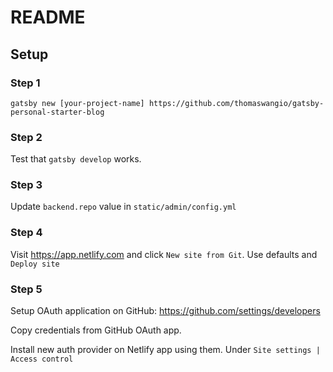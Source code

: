# README

## Setup

### Step 1

```shell
gatsby new [your-project-name] https://github.com/thomaswangio/gatsby-personal-starter-blog
```

### Step 2

Test that `gatsby develop` works.

### Step 3

Update `backend.repo` value  in `static/admin/config.yml`

### Step 4

Visit https://app.netlify.com and click `New site from Git`. Use defaults and `Deploy site`

### Step 5

Setup OAuth application on GitHub: https://github.com/settings/developers

Copy credentials from GitHub OAuth app.

Install new auth provider on Netlify app using them. Under `Site settings | Access control`